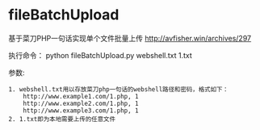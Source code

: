 # fileBatchUpload
基于菜刀PHP一句话实现单个文件批量上传 http://avfisher.win/archives/297

执行命令： python fileBatchUpload.py webshell.txt 1.txt

参数:

    1. webshell.txt用以存放菜刀php一句话的webshell路径和密码，格式如下：
        http://www.example1.com/1.php, 1
        http://www.example2.com/1.php, 1
        http://www.example3.com/1.php, 1
    2. 1.txt即为本地需要上传的任意文件
    
